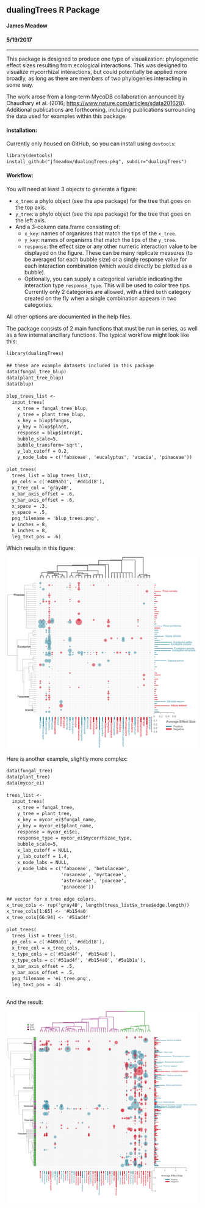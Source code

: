 ## dualingTrees R Package

#### James Meadow

#### 5/19/2017


-----------

This package is designed to produce one type of visualization: phylogenetic effect sizes resulting from ecological interactions. This was designed to visualize mycorrhizal interactions, but could potentially be applied more broadly, as long as there are members of two phylogenies interacting in some way. 

The work arose from a long-term MycoDB collaboration announced by Chaudhary et al. (2016; https://www.nature.com/articles/sdata201628). Additional publications are forthcoming, including publications surrounding the data used for examples within this package. 


#### Installation: 

Currently only housed on GitHub, so you can install using `devtools`: 

```
library(devtools)
install_github("jfmeadow/dualingTrees-pkg", subdir="dualingTrees")
```

#### Workflow: 

You will need at least 3 objects to generate a figure: 

* `x_tree`: a phylo object (see the ape package) for the tree that goes on the top axis. 
* `y_tree`: a phylo object (see the ape package) for the tree that goes on the left axis. 
* And a 3-column data.frame consisting of: 
  * `x_key`: names of organisms that match the tips of the `x_tree`. 
  * `y_key`: names of organisms that match the tips of the `y_tree`. 
  * `response`: the effect size or any other numeric interaction value to be displayed on the figure. These can be many replicate measures (to be averaged for each bubble size) or a single response value for each interaction combination (which would directly be plotted as a bubble). 
  * Optionally, you can supply a categorical variable indicating the interaction type `response_type`. This will be used to color tree tips. Currently only 2 categories are allowed, with a third `both` category created on the fly when a single combination appears in two categories. 
  
All other options are documented in the help files. 



The package consists of 2 main functions that must be run in series, as well as a few internal ancillary functions. The typical workflow might look like this: 

```
library(dualingTrees)

## these are example datasets included in this package
data(fungal_tree_blup)
data(plant_tree_blup)
data(blup)

blup_trees_list <- 
  input_trees(
    x_tree = fungal_tree_blup,
    y_tree = plant_tree_blup,
    x_key = blup$fungus,
    y_key = blup$plant,
    response = blup$intrcpt,
    bubble_scale=5, 
    bubble_transform='sqrt', 
    y_lab_cutoff = 0.2,
    y_node_labs = c('fabaceae', 'eucalyptus', 'acacia', 'pinaceae'))
    
plot_trees(
  trees_list = blup_trees_list,
  pn_cols = c('#409ab1', '#dd1d18'),
  x_tree_col = 'gray40',
  x_bar_axis_offset = .6, 
  y_bar_axis_offset = .6, 
  x_space = .3, 
  y_space = .5, 
  png_filename = 'blup_trees.png', 
  w_inches = 8, 
  h_inches = 8, 
  leg_text_pos = .6)

```

Which results in this figure: 

![](examples/blup_trees.png)


Here is another example, slightly more complex: 


```
data(fungal_tree)
data(plant_tree)
data(mycor_ei)

trees_list <- 
  input_trees(
    x_tree = fungal_tree,
    y_tree = plant_tree,
    x_key = mycor_ei$fungal_name,
    y_key = mycor_ei$plant_name,
    response = mycor_ei$ei,
    response_type = mycor_ei$mycorrhizae_type,
    bubble_scale=5, 
    x_lab_cutoff = NULL,
    y_lab_cutoff = 1.4,
    x_node_labs = NULL,   
    y_node_labs = c('fabaceae', 'betulaceae', 
                    'rosaceae', 'myrtaceae', 
                    'asteraceae', 'poaceae', 
                    'pinaceae'))
    
## vector for x tree edge colors.
x_tree_cols <- rep('gray40', length(trees_list$x_tree$edge.length))
x_tree_cols[1:65] <- '#b154a0'
x_tree_cols[66:94] <- '#51ad4f'

plot_trees(
  trees_list = trees_list,
  pn_cols = c('#409ab1', '#dd1d18'),
  x_tree_col = x_tree_cols,
  x_type_cols = c('#51ad4f', '#b154a0'),
  y_type_cols = c('#51ad4f', '#b154a0', '#5a1b1a'),
  x_bar_axis_offset = .5, 
  y_bar_axis_offset = .5, 
  png_filename = 'ei_tree.png', 
  leg_text_pos = .4)
  
```

And the result: 

![](examples/ei_tree.png)



